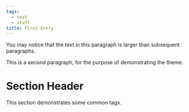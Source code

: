 ```yaml
---
tags:
  - test
  - stuff
title: First Entry
---
```


You may notice that the text in this paragraph is larger than subsequent paragraphs.

This is a second paragraph, for the purpose of demonstrating the theme.

# Section Header

This section demonstrates some common tags.
